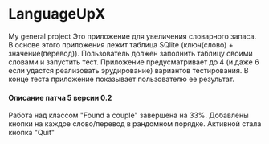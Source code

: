 # LanguageUpX
My general project
Это приложение для увеличения словарного запаса. В основе этого приложения лежит таблица SQlite (ключ(слово) + значение(перевод)). Пользователь должен заполнить таблицу своими словами и запустить тест. Приложение предусматривает до 4 (и даже 6 если удастся реализовать эрудирование) вариантов тестирования. В конце теста приложение показывает пользователю ее результат.
#### Описание патча 5 версии 0.2
Работа над классом "Found a couple" завершена на 33%. Добавлены кнопки на каждое слово/перевод в рандомном порядке. Активной стала кнопка "Quit"
